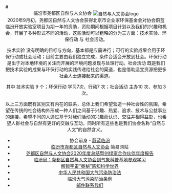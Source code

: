 <html>
# <center>临汾市尧都区自然与人文协会

<head>
<meta content='text/html; charset=UTF-8' http-equiv='Content-Type'>
<meta content='自然与人文协会，临汾市尧都区自然与人文协会，关注临汾尧都区自然、生态、环境、社会、人类、历史、科技与文明的状态，记录、分享我们所知所感，希望与更广泛的世界建立连接，期待临汾更加生机盎然、丰富多彩、绿色而美丽。'>
</head>
 <body>
<img src="https://user-assets.sxlcdn.com/images/799936/Fnf6y2UYxMNDiN6z5Iew79XHMJKZ.png" align="center" alt="自然与人文协会logo">
 <br> 
2020年9月初，尧都区自然与人文协会获得北京市企业家环保基金会对协会蔚蓝临汾开放实验室项目为期一年的资助，资助期间根据项目计划以及我们的兴趣和机会，开展了多种形式不同的活动，这些活动可以粗略的分为三方面：技术实验、环保行动 与 社会活动。

技术实验 没有明确的目标与方向，基本都是应需进行；可行的实验成果会用于环保行动或社会活动；目前主要由我们独立完成，条件合适会开放到社会。环保行动 是出于对本地环境的关注而开展的环境问题发现与处理行动。社会活动 既是我们把技术实验的成果与环保行动的实践传递给社会的渠道，也是借助适宜资源把更多社会人士连接起来的渠道。

其中 技术实验 9 个；环保行动 学习7次、行动7 次；社会活动 主办10 次、参加 3次。

以上三方面既有区别又有内在的联系，总体上我们希望营造一种社会性的氛围，希望在传统的社会结构外形成一种人们之间基于兴趣、热爱、追求、技术与公益事业的连接，希望不同的人通过基于对我们活动的兴趣而认识、交往并相得益彰，也希望人群社会与自然有更好的交融与互动，同时所有这些也是我们协会名称“自然与人文”的自然含义。

- 协会前身 - [蔚蓝临汾](https://github.com/ooof/2017-BlueLinfen/blob/master/README.md)
- [临汾市尧都区自然与人文协会](http://naha.mysxl.cn) 简易网站
- [尧都区自然与人文协会2020年度总结暨创绿家合作伙伴年度报告](https://mp.weixin.qq.com/s/zIre-iUpcI-_PA9UCQ-yXA)
- [临汾局：尧都区自然与人文协会到气象科普基地参观学习](http://sx.cma.gov.cn/gzdt/sjdt/202109/t20210926_3843190.html)
- [解锁宇宙“奥秘”感知科学世界](http://paper.lfxww.com/resfile/2021-01-30/08/lfrb-20210130-008.pdf)
- [中华人民共和国大气污染防治法](/daqifa.md)
- [临汾大气污染防治条例](/lfdqwftl.md)
- [邮件联系我们](mailto:digitip@gmail.com)
 </body>
 </html>
